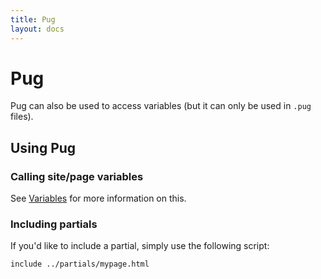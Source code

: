 ```yaml
---
title: Pug
layout: docs
---
```


# Pug

Pug can also be used to access variables (but it can only be used in `.pug` files).

## Using Pug

### Calling site/page variables
See [Variables](/docs/variables) for more information on this.

### Including partials
If you'd like to include a partial, simply use the following script:
````pug
include ../partials/mypage.html
````
